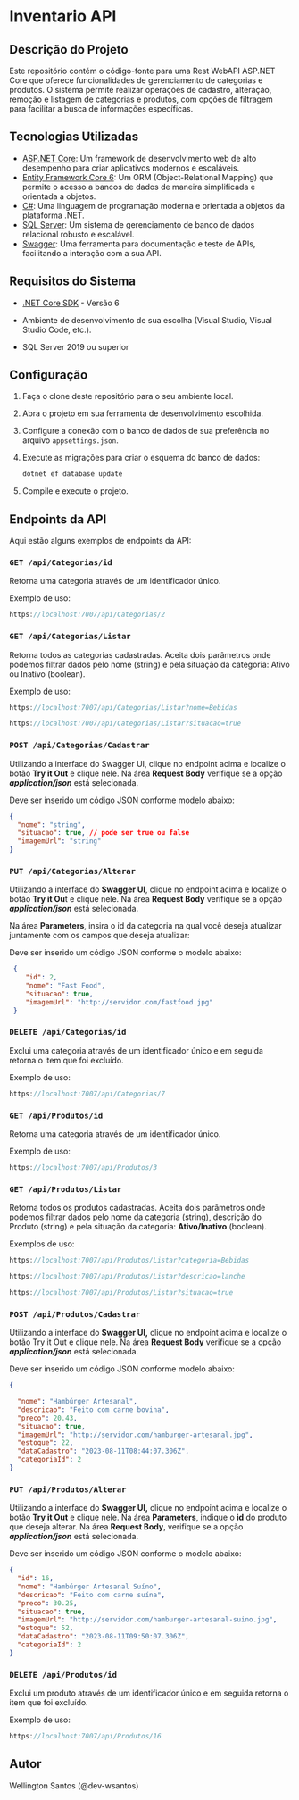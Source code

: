 # Inventario API



## Descrição do Projeto

Este repositório contém o código-fonte para uma Rest WebAPI ASP.NET Core que oferece funcionalidades de gerenciamento de categorias e produtos. O sistema permite realizar operações de cadastro, alteração, remoção e listagem de categorias e produtos, com opções de filtragem para facilitar a busca de informações específicas.

## Tecnologias Utilizadas

- [ASP.NET Core](https://docs.microsoft.com/aspnet/core): Um framework de desenvolvimento web de alto desempenho para criar aplicativos modernos e escaláveis.
- [Entity Framework Core 6](https://docs.microsoft.com/pt-br/ef/core/what-is-new/ef-core-6.0): Um ORM (Object-Relational Mapping) que permite o acesso a bancos de dados de maneira simplificada e orientada a objetos.
- [C#](https://docs.microsoft.com/dotnet/csharp): Uma linguagem de programação moderna e orientada a objetos da plataforma .NET.
- [SQL Server](https://www.microsoft.com/pt-br/sql-server/sql-server-downloads): Um sistema de gerenciamento de banco de dados relacional robusto e escalável.
- [Swagger](https://swagger.io/): Uma ferramenta para documentação e teste de APIs, facilitando a interação com a sua API.

## Requisitos do Sistema

- [.NET Core SDK](https://dotnet.microsoft.com/download) - Versão 6

- Ambiente de desenvolvimento de sua escolha (Visual Studio, Visual Studio Code, etc.).

- SQL Server 2019 ou superior

  

## Configuração

1. Faça o clone deste repositório para o seu ambiente local.

2. Abra o projeto em sua ferramenta de desenvolvimento escolhida.

3. Configure a conexão com o banco de dados de sua preferência no arquivo `appsettings.json`.

4. Execute as migrações para criar o esquema do banco de dados:

   ```powershell
   dotnet ef database update
   ```

5. Compile e execute o projeto.



## Endpoints da API

Aqui estão alguns exemplos de endpoints da API:

### `GET /api/Categorias/id`

Retorna uma categoria através de um identificador único.

Exemplo de uso:

```c#
https://localhost:7007/api/Categorias/2
```



### `GET /api/Categorias/Listar`

Retorna todos as categorias cadastradas. Aceita dois parâmetros onde podemos filtrar dados pelo nome (string) e pela situação da categoria: Ativo ou Inativo (boolean).

Exemplo de uso:

```c#
https://localhost:7007/api/Categorias/Listar?nome=Bebidas
```

```c#
https://localhost:7007/api/Categorias/Listar?situacao=true
```



### `POST /api/Categorias/Cadastrar`

Utilizando a interface do Swagger UI, clique no endpoint acima e localize o botão **Try it Out** e clique nele. Na área  **Request Body** verifique se a opção ***application/json*** está selecionada. 

Deve ser inserido um código JSON conforme modelo abaixo:



```json
{
  "nome": "string",
  "situacao": true, // pode ser true ou false
  "imagemUrl": "string" 
}
```



### `PUT /api/Categorias/Alterar`

Utilizando a interface do **Swagger UI**, clique no endpoint acima e localize o botão **Try it Ou**t e clique nele. Na área  **Request Body** verifique se a opção ***application/json*** está selecionada. 

Na área **Parameters**, insira o id da categoria na qual você deseja atualizar juntamente com os campos que deseja atualizar:

Deve ser inserido um código JSON conforme o modelo abaixo:

```json
 {
    "id": 2,
    "nome": "Fast Food",
    "situacao": true,
    "imagemUrl": "http://servidor.com/fastfood.jpg"
 }
```



### `DELETE /api/Categorias/id`

Exclui uma categoria através de um identificador único e em seguida retorna o item que foi excluído.

Exemplo de uso:

```c#
https://localhost:7007/api/Categorias/7


```

### `GET /api/Produtos/id`

Retorna uma categoria através de um identificador único.

Exemplo de uso:

```C#
https://localhost:7007/api/Produtos/3
```



### `GET /api/Produtos/Listar`

Retorna todos os produtos cadastradas. Aceita dois parâmetros onde podemos filtrar dados pelo nome da categoria (string), descrição do Produto (string) e pela situação da categoria:  **Ativo/Inativo** (boolean).

Exemplos de uso:

```c#
https://localhost:7007/api/Produtos/Listar?categoria=Bebidas
```



```C#
https://localhost:7007/api/Produtos/Listar?descricao=lanche
```



```c#
https://localhost:7007/api/Produtos/Listar?situacao=true
```



### `POST /api/Produtos/Cadastrar`

Utilizando a interface do **Swagger UI,** clique no endpoint acima e localize o botão Try it Out e clique nele. Na área  **Request Body** verifique se a opção ***application/json*** está selecionada. 

Deve ser inserido um código JSON conforme modelo abaixo:



```json
{

  "nome": "Hambúrger Artesanal",
  "descricao": "Feito com carne bovina",
  "preco": 20.43,
  "situacao": true,
  "imagemUrl": "http://servidor.com/hamburger-artesanal.jpg",
  "estoque": 22,
  "dataCadastro": "2023-08-11T08:44:07.306Z",
  "categoriaId": 2
}
```



### `PUT /api/Produtos/Alterar`

Utilizando a interface do **Swagger UI,** clique no endpoint acima e localize o botão **Try it Out** e clique nele.  Na área **Parameters**, indique o **id** do produto que deseja alterar. Na área  **Request Body**, verifique se a opção ***application/json*** está selecionada. 



Deve ser inserido um código JSON conforme o modelo abaixo:



```json
{
  "id": 16,
  "nome": "Hambúrger Artesanal Suíno",
  "descricao": "Feito com carne suína",
  "preco": 30.25,
  "situacao": true,
  "imagemUrl": "http://servidor.com/hamburger-artesanal-suino.jpg",
  "estoque": 52,
  "dataCadastro": "2023-08-11T09:50:07.306Z",
  "categoriaId": 2
}
```



### `DELETE /api/Produtos/id`



Exclui um produto através de um identificador único e em seguida retorna o item que foi excluído.

Exemplo de uso:

```c#
https://localhost:7007/api/Produtos/16
```



## Autor

Wellington Santos (@dev-wsantos)

